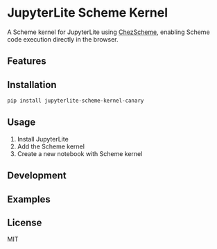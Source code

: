 # JupyterLite Scheme Kernel

A Scheme kernel for JupyterLite using [ChezScheme](https://github.com/cisco/ChezScheme), enabling Scheme code execution directly in the browser.

## Features

## Installation

```bash
pip install jupyterlite-scheme-kernel-canary
```

## Usage

1. Install JupyterLite
2. Add the Scheme kernel
3. Create a new notebook with Scheme kernel

## Development

## Examples

## License

MIT

